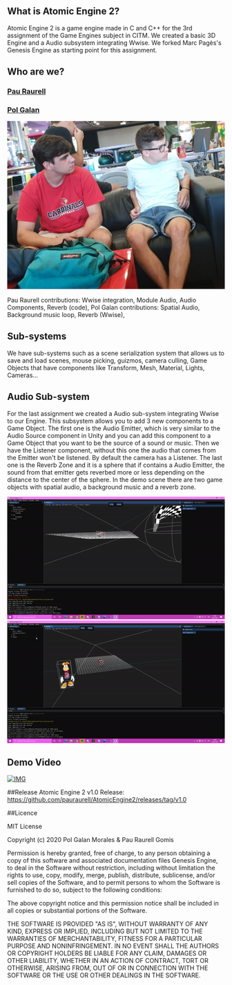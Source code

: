 ## What is Atomic Engine 2?

Atomic Engine 2 is a game engine made in C and C++ for the 3rd assignment of the Game Engines subject in CITM. 
We created a basic 3D Engine and a Audio subsystem integrating Wwise.
We forked Marc Pagès's Genesis Engine as starting point for this assignment.

## Who are we?

### [Pau Raurell](https://github.com/pauraurell)
### [Pol Galan](https://github.com/pgalmor)
![Photo](https://github.com/pauraurell/AtomicEngine2/blob/gh-pages/Web%20pics/Members.PNG)

Pau Raurell contributions: Wwise integration, Module Audio, Audio Components, Reverb (code),
Pol Galan contributions: Spatial Audio, Background music loop, Reverb (Wwise),

## Sub-systems

We have sub-systems such as a scene serialization system that allows us to save and load scenes, mouse picking, guizmos, camera culling, Game Objects that have components like Transform, Mesh, Material,
Lights, Cameras...  

## Audio Sub-system

For the last assignment we created a Audio sub-system integrating Wwise to our Engine.
This subsystem allows you to add 3 new components to a Game Object. The first one is the Audio Emitter, which is very similar to the Audio Source component
in Unity and you can add this component to a Game Object that you want to be the source of a sound or music.
Then we have the Listener component, without this one the audio that comes from the Emitter won't be listened. By default the camera has a Listener.
The last one is the Reverb Zone and it is a sphere that if contains a Audio Emitter, the sound from that emitter gets reverbed more or less depending on 
the distance to the center of the sphere.
In the demo scene there are two game objects with spatial audio, a background music and a reverb zone. 

![gif1](https://github.com/pauraurell/AtomicEngine2/blob/gh-pages/Web%20pics/gif1.gif)
![gif2](https://github.com/pauraurell/AtomicEngine2/blob/gh-pages/Web%20pics/gif2.gif)

## Demo Video
[![IMG](https://img.youtube.com/vi/YJ7yxsC5ZrA/0.jpg)](https://www.youtube.com/watch?v=YJ7yxsC5ZrA)

##Release
Atomic Engine 2 v1.0 Release: https://github.com/pauraurell/AtomicEngine2/releases/tag/v1.0

##Licence

MIT License

Copyright (c) 2020 Pol Galan Morales & Pau Raurell Gomis

Permission is hereby granted, free of charge, to any person obtaining a copy
of this software and associated documentation files Genesis Engine, to deal
in the Software without restriction, including without limitation the rights
to use, copy, modify, merge, publish, distribute, sublicense, and/or sell
copies of the Software, and to permit persons to whom the Software is
furnished to do so, subject to the following conditions:

The above copyright notice and this permission notice shall be included in all
copies or substantial portions of the Software.

THE SOFTWARE IS PROVIDED "AS IS", WITHOUT WARRANTY OF ANY KIND, EXPRESS OR
IMPLIED, INCLUDING BUT NOT LIMITED TO THE WARRANTIES OF MERCHANTABILITY,
FITNESS FOR A PARTICULAR PURPOSE AND NONINFRINGEMENT. IN NO EVENT SHALL THE
AUTHORS OR COPYRIGHT HOLDERS BE LIABLE FOR ANY CLAIM, DAMAGES OR OTHER
LIABILITY, WHETHER IN AN ACTION OF CONTRACT, TORT OR OTHERWISE, ARISING FROM,
OUT OF OR IN CONNECTION WITH THE SOFTWARE OR THE USE OR OTHER DEALINGS IN THE
SOFTWARE.

